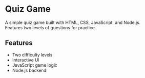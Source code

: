 # Quiz Game

A simple quiz game built with HTML, CSS, JavaScript, and Node.js. Features two levels of questions for practice.

## Features
- Two difficulty levels
- Interactive UI
- JavaScript game logic
- Node.js backend 
